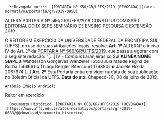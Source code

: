       **Revogada por:**  [PORTARIA Nº 950/GR/UFFS/2019 (REVOGADA)](/atos-normativos/portaria/gr/2019-0950) 

   ALTERA PORTARIA Nº 566/GR/UFFS/2019 CONSTITUI COMISSÃO EDITORIAL DO IX SEPE SEMINÁRIO DE ENSINO PESQUISA E EXTENSÃO 2019  

 O REITOR EM EXERCÍCIO DA UNIVERSIDADE FEDERAL DA FRONTEIRA SUL (UFFS), no uso de suas atribuições legais, resolve.   **Art. 1º**  ALTERAR o inciso IV do Art. 2º da [PORTARIA Nº 566/GR/UFFS/2019](https://www.uffs.edu.br/atos-normativos/portaria/gr/2019-0566), que passa a vigorar com a seguinte redação: “[...] IV - *Campus*  Laranjeiras do Sul     **ALÍNEA**   **NOME**   **SIAPE**     **a**   Wanderson Gonçalves Wanzeller   1655030     **b**   Maude Regina de Borba   1566661     **c**   Thiago Bergler Bitencourt   1768806     **d**   Jaciele Hosda   2067674     [...]   **Art. 2º**  Esta Portaria entra em vigor na data de sua publicação no Boletim Oficial da UFFS.        **Data do ato:** Chapecó-SC, 08 de julho de 2019.   
 

    Antônio Inácio Andrioli   
 Reitor em exercício 

      Documento Histórico  [PORTARIA Nº 683/GR/UFFS/2019 (REVOGADA)](https://www.uffs.edu.br/atos-normativos/portaria/gr/2019-0683/@@download/documento_historico)     
      